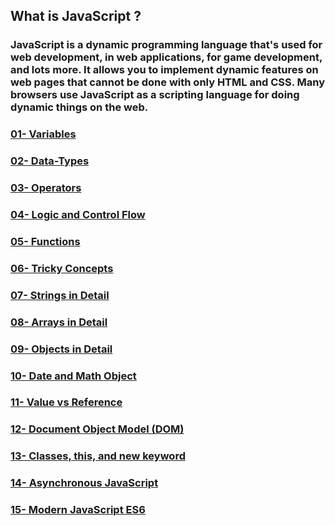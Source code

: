 ## What is JavaScript ?
### JavaScript is a dynamic programming language that's used for web development, in web applications, for game development, and lots more. It allows you to implement dynamic features on web pages that cannot be done with only HTML and CSS. Many browsers use JavaScript as a scripting language for doing dynamic things on the web.

### [01- Variables](https://github.com/SaishJ/JavaScript-Begineer-to-Advanced/tree/01-Variables)
### [02- Data-Types](https://github.com/SaishJ/JavaScript-Begineer-to-Advanced/tree/02-Data-Types)
### [03- Operators](https://github.com/SaishJ/JavaScript-Begineer-to-Advanced/tree/03-Operators)
### [04- Logic and Control Flow](https://github.com/SaishJ/JavaScript-Begineer-to-Advanced/tree/04-Logic_and_Control_Flow)
### [05- Functions](https://github.com/SaishJ/JavaScript-Begineer-to-Advanced/tree/05-Functions)
### [06- Tricky Concepts](https://github.com/SaishJ/JavaScript-Begineer-to-Advanced/tree/06-Tricky-Concepts)
### [07- Strings in Detail](https://github.com/SaishJ/JavaScript-Begineer-to-Advanced/tree/07-Strings_in_Detail)
### [08- Arrays in Detail](https://github.com/SaishJ/JavaScript-Begineer-to-Advanced/tree/08-Arrays_in_Detail)
### [09- Objects in Detail](https://github.com/SaishJ/JavaScript-Begineer-to-Advanced/tree/09-Objects_in_Detail)
### [10- Date and Math Object](https://github.com/SaishJ/JavaScript-Begineer-to-Advanced/tree/10-Date_and_Math_Object)
### [11- Value vs Reference](https://github.com/SaishJ/JavaScript-Begineer-to-Advanced/tree/11-Value_vs_Reference)
### [12- Document Object Model (DOM)](https://github.com/SaishJ/JavaScript-Begineer-to-Advanced/tree/12-Document_Object_Model)
### [13- Classes, this, and new keyword](https://github.com/SaishJ/JavaScript-Begineer-to-Advanced/tree/13-Classes%2C_this_and_new_keyword)
### [14- Asynchronous JavaScript](https://github.com/SaishJ/JavaScript-Begineer-to-Advanced/tree/14-Asynchronous_JavaScript)
### [15- Modern JavaScript ES6](https://github.com/SaishJ/JavaScript-Begineer-to-Advanced/tree/15-Modern_JavaScript)
